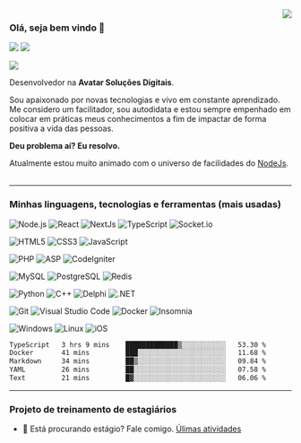 <img align='right' src="https://github-readme-stats.vercel.app/api?username=leguass7&show_icons=true&title_color=783c00&text_color=af552e&icon_color=783c00&bg_color=f8efd4&cache_seconds=2300">

### Olá, seja bem vindo 👋
<img src="https://img.shields.io/static/v1?label=Overview&message=Leandro&color=f8efd4&style=for-the-badge&logo=GitHub"> <img src="https://img.shields.io/static/v1?label=Fullstack&message=DEV&color=31ac59&style=for-the-badge">

![](https://komarev.com/ghpvc/?username=leguass7&color=7f5943)

Desenvolvedor na **Avatar Soluções Digitais**.<br/>

Sou apaixonado por novas tecnologias e vivo em constante aprendizado. Me considero um facilitador, sou autodidata e estou sempre empenhado em colocar em práticas meus conhecimentos a fim de impactar de forma positiva a vida das pessoas.

**Deu problema aí? Eu resolvo.**

Atualmente estou muito animado com o universo de facilidades do [NodeJs](https://nodejs.org).<br/><br/>
<hr>

### Minhas linguagens, tecnologias e ferramentas (mais usadas)

![Node.js](https://img.shields.io/static/v1?style=for-the-badge&show_icons=true&color=339933&label=Node.js&message=high&logo=Node.js)
![React](https://img.shields.io/static/v1?style=for-the-badge&show_icons=true&color=339933&label=React&message=high&logo=React)
![NextJs](https://img.shields.io/static/v1?style=for-the-badge&show_icons=true&color=339933&label=NextJs&message=high&logo=Next.js)
![TypeScript](https://img.shields.io/static/v1?style=for-the-badge&show_icons=true&color=339933&label=TypeScript&message=high&logo=TypeScript)
![Socket.io](https://img.shields.io/static/v1?style=for-the-badge&show_icons=true&color=339933&label=Socket.io&message=high&logo=Socket.io)

![HTML5](https://img.shields.io/static/v1?style=for-the-badge&show_icons=true&color=339933&label=HTML5&message=high&logo=HTML5)
![CSS3](https://img.shields.io/static/v1?style=for-the-badge&show_icons=true&color=339933&label=CSS3&message=high&logo=CSS3)
![JavaScript](https://img.shields.io/static/v1?style=for-the-badge&show_icons=true&color=339933&label=JavaScript&message=high&logo=JavaScript)

![PHP](https://img.shields.io/static/v1?style=for-the-badge&show_icons=true&color=339933&label=PHP&message=high&logo=PHP)
![ASP](https://img.shields.io/static/v1?style=for-the-badge&show_icons=true&color=339933&label=ASP&message=high&logo=ASP)
![CodeIgniter](https://img.shields.io/static/v1?style=for-the-badge&show_icons=true&color=83ab91&label=CodeIgniter&message=medium&logo=CodeIgniter) 

![MySQL](https://img.shields.io/static/v1?style=for-the-badge&show_icons=true&color=339933&label=MySQL&message=high&logo=MySQL)
![PostgreSQL](https://img.shields.io/static/v1?style=for-the-badge&show_icons=true&color=83ab91&label=PostgreSQL&message=medium&logo=PostgreSQL)
![Redis](https://img.shields.io/static/v1?style=for-the-badge&show_icons=true&color=339933&label=Redis&message=high&logo=Redis)

![Python](https://img.shields.io/static/v1?style=for-the-badge&show_icons=true&color=83ab91&label=Python&message=medium&logo=Python)
![C++](https://img.shields.io/static/v1?style=for-the-badge&show_icons=true&color=83ab91&label=C++&message=medium&logo=C++)
![Delphi](https://img.shields.io/static/v1?style=for-the-badge&show_icons=true&color=83ab91&label=Delphi&message=medium&logo=Delphi)
![.NET](https://img.shields.io/static/v1?style=for-the-badge&show_icons=true&color=b99e55&label=.NET&message=low&logo=.NET)

![Git](https://img.shields.io/static/v1?style=for-the-badge&show_icons=true&color=339933&label=Git&message=high&logo=Git)
![Visual Studio Code](https://img.shields.io/static/v1?style=for-the-badge&show_icons=true&color=339933&label=Visual%20Studio%20Code&message=high&logo=Visual%20Studio%20Code)
![Docker](https://img.shields.io/static/v1?style=for-the-badge&show_icons=true&color=339933&label=Docker&message=high&logo=Docker)
![Insomnia](https://img.shields.io/static/v1?style=for-the-badge&show_icons=true&color=339933&label=Insomnia&message=high&logo=Insomnia) 

![Windows](https://img.shields.io/static/v1?style=for-the-badge&show_icons=true&color=339933&label=Windows&message=high&logo=Windows) 
![Linux](https://img.shields.io/static/v1?style=for-the-badge&show_icons=true&color=83ab91&label=Linux&message=medium&logo=Linux) 
![iOS](https://img.shields.io/static/v1?style=for-the-badge&show_icons=true&color=f75050&label=iOS&message=--&logo=iOS)

<!--START_SECTION:waka-->

```txt
TypeScript   3 hrs 9 mins    █████████████▒░░░░░░░░░░░   53.30 %
Docker       41 mins         ███░░░░░░░░░░░░░░░░░░░░░░   11.68 %
Markdown     34 mins         ██▒░░░░░░░░░░░░░░░░░░░░░░   09.84 %
YAML         26 mins         ██░░░░░░░░░░░░░░░░░░░░░░░   07.58 %
Text         21 mins         █▓░░░░░░░░░░░░░░░░░░░░░░░   06.06 %
```

<!--END_SECTION:waka-->

<hr>

### Projeto de treinamento de estagiários
- 👯 Está procurando estágio? Fale comigo.
[Úlimas atividades](./estagiarios.md)
<!--
Here are some ideas to get you started:

- 🔭 I’m currently working on ...
- 🌱 I’m currently learning ...
- 👯 I’m looking to collaborate on ...
- 🤔 I’m looking for help with ...
- 💬 Ask me about ...
- 📫 How to reach me: ...
- 😄 Pronouns: ...
- ⚡ Fun fact: ...
-->

